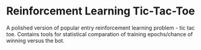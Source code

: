 # Reinforcement Learning Tic-Tac-Toe
A polished version of popular entry reinforcement learning problem - tic tac toe. Contains tools for statistical comparation of training epochs/chance of winning versus the bot.
